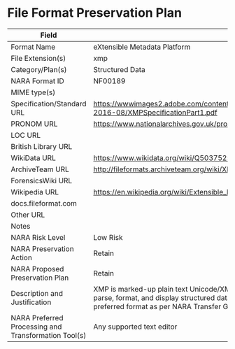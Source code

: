 # File Format Preservation Plan
  | Field | Value |
  | ----------- | ----------- |
  | Format Name | eXtensible Metadata Platform | 
| File Extension(s) | xmp | 
| Category/Plan(s) | Structured Data | 
| NARA Format ID | NF00189 | 
| MIME type(s) |  | 
| Specification/Standard URL | <https://wwwimages2.adobe.com/content/dam/acom/en/devnet/xmp/pdfs/XMP%20SDK%20Release%20cc-2016-08/XMPSpecificationPart1.pdf> | 
| PRONOM URL | <https://www.nationalarchives.gov.uk/pronom/fmt/986> | 
| LOC URL |  | 
| British Library URL |  | 
| WikiData URL | <https://www.wikidata.org/wiki/Q50375253> | 
| ArchiveTeam URL | <http://fileformats.archiveteam.org/wiki/XMP> | 
| ForensicsWiki URL |  | 
| Wikipedia URL | <https://en.wikipedia.org/wiki/Extensible_Metadata_Platform> | 
| docs.fileformat.com |  | 
| Other URL |  | 
| Notes |  | 
| NARA Risk Level | Low Risk | 
| NARA Preservation Action | Retain | 
| NARA Proposed Preservation Plan | Retain | 
| Description and Justification | XMP is marked-up plain text Unicode/XML files which can separately or in combination be used to represent, parse, format, and display structured data. It is usually displayed as text using XML, which is considered a preferred format as per NARA Transfer Guidance. | 
| NARA Preferred Processing and Transformation Tool(s) | Any supported text editor | 
